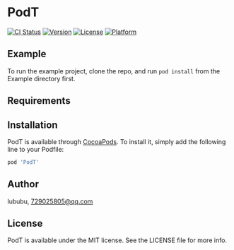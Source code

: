 # PodT

[![CI Status](https://img.shields.io/travis/lububu/PodT.svg?style=flat)](https://travis-ci.org/lububu/PodT)
[![Version](https://img.shields.io/cocoapods/v/PodT.svg?style=flat)](https://cocoapods.org/pods/PodT)
[![License](https://img.shields.io/cocoapods/l/PodT.svg?style=flat)](https://cocoapods.org/pods/PodT)
[![Platform](https://img.shields.io/cocoapods/p/PodT.svg?style=flat)](https://cocoapods.org/pods/PodT)

## Example

To run the example project, clone the repo, and run `pod install` from the Example directory first.

## Requirements

## Installation

PodT is available through [CocoaPods](https://cocoapods.org). To install
it, simply add the following line to your Podfile:

```ruby
pod 'PodT'
```

## Author

lububu, 729025805@qq.com

## License

PodT is available under the MIT license. See the LICENSE file for more info.
